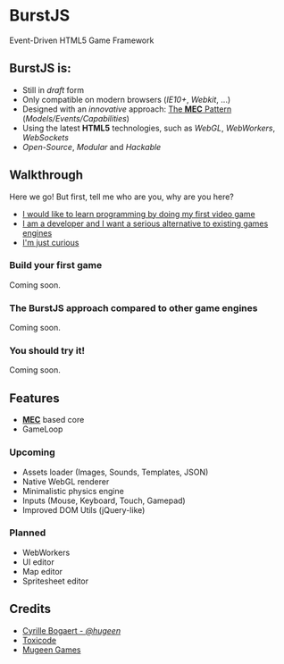 # BurstJS

Event-Driven HTML5 Game Framework

## BurstJS is:

* Still in *draft* form
* Only compatible on modern browsers (*IE10+*, *Webkit*, ...)
* Designed with an *innovative* approach: [The **MEC** Pattern](https://github.com/hugeen/BurstJS/wiki/The-MEC-Pattern) (*Models/Events/Capabilities*)
* Using the latest **HTML5** technologies, such as *WebGL*, *WebWorkers*, *WebSockets*
* *Open-Source*, *Modular* and *Hackable*

## Walkthrough

Here we go! But first, tell me who are you, why are you here?

* [I would like to learn programming by doing my first video game](#build-your-first-game)
* [I am a developer and I want a serious alternative to existing games engines](#the-burstjs-approach-compared-to-other-game-engines)
* [I'm just curious](#you-should-try-it)

### Build your first game

Coming soon.

### The BurstJS approach compared to other game engines

Coming soon.

### You should try it!

Coming soon.


## Features

* [**MEC**](https://github.com/hugeen/BurstJS/wiki/The-MEC-Pattern) based core
* GameLoop

### Upcoming

* Assets loader (Images, Sounds, Templates, JSON)
* Native WebGL renderer
* Minimalistic physics engine
* Inputs (Mouse, Keyboard, Touch, Gamepad)
* Improved DOM Utils (jQuery-like)

### Planned

* WebWorkers
* UI editor
* Map editor
* Spritesheet editor

## Credits

* [Cyrille Bogaert - *@hugeen*](http://www.twitter.com/hugeen)
* [Toxicode](http://www.toxicode.fr)
* [Mugeen Games](http://www.mugeengames.com)
